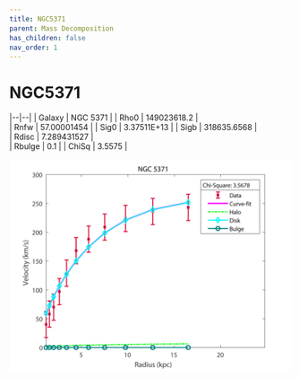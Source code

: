 ```yaml
---
title: NGC5371
parent: Mass Decomposition
has_children: false
nav_order: 1
---
```


# NGC5371

|--|--|
| Galaxy    | NGC 5371	 |
| Rho0     |	149023618.2		   |   
| Rnfw  | 57.00001454		  |
| Sig0     | 3.37511E+13		 |
| Sigb     | 318635.6568		|  
| Rdisc  | 7.289431527		|   
| Rbulge      | 0.1	 | 
| ChiSq | 3.5575 |

![](/assets/plot/NGC5371.jpg)
